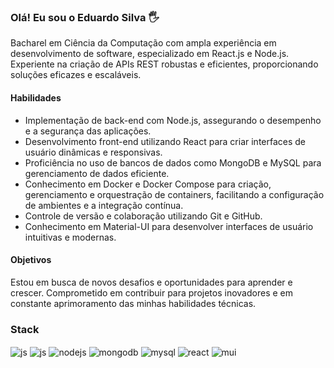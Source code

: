 ### Olá! Eu sou o Eduardo Silva 🖐️

<p>Bacharel em Ciência da Computação com ampla experiência em desenvolvimento de software, especializado em React.js e Node.js. Experiente na criação de APIs REST robustas e eficientes, proporcionando soluções eficazes e escaláveis.</p>
<h4>Habilidades</h4>
<ul>
  <li>Implementação de back-end com Node.js, assegurando o desempenho e a segurança das aplicações.</li>
  <li>Desenvolvimento front-end utilizando React para criar interfaces de usuário dinâmicas e responsivas.</li>
  <li>Proficiência no uso de bancos de dados como MongoDB e MySQL para gerenciamento de dados eficiente.</li>
  <li>Conhecimento em Docker e Docker Compose para criação, gerenciamento e orquestração de containers, facilitando a configuração de ambientes e a integração contínua.</li>
  <li>Controle de versão e colaboração utilizando Git e GitHub.</li>
  <li>Conhecimento em Material-UI para desenvolver interfaces de usuário intuitivas e modernas.</li>
</ul>

<h4>Objetivos</h4>
<p>Estou em busca de novos desafios e oportunidades para aprender e crescer. Comprometido em contribuir para projetos inovadores e em constante aprimoramento das minhas habilidades técnicas.</p>

### Stack
<div style="display: inline_block">
<img align="center" alt="js" src="https://img.shields.io/badge/docker-257bd6?style=for-the-badge&logo=docker&logoColor=white">
<img align="center" alt="js" src="https://img.shields.io/badge/JavaScript-F7DF1E?style=for-the-badge&logo=javascript&logoColor=black">
<img align="center" alt="nodejs" src="https://img.shields.io/badge/Node.js-43853D?style=for-the-badge&logo=node.js&logoColor=white">
<img align="center" alt="mongodb" src="https://img.shields.io/badge/MongoDB-4EA94B?style=for-the-badge&logo=mongodb&logoColor=white">
<img align="center" alt="mysql" src="https://img.shields.io/badge/MySQL-005C84?style=for-the-badge&logo=mysql&logoColor=white">
<img align="center" alt="react" src="https://img.shields.io/badge/React-20232A?style=for-the-badge&logo=react&logoColor=61DAFB">
<img align="center" alt="mui" src="https://img.shields.io/badge/Material--UI-0081CB?style=for-the-badge&logo=material-ui&logoColor=white">
</div>
